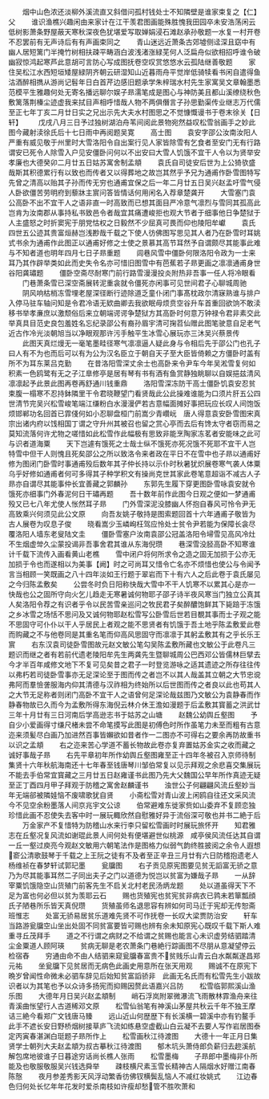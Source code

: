 <!-- { "loadSidebar": true } -->
　　烟中山色浓还淡柳外溪流直又斜借问孤村钱处士不知隣壁是谁家束复之【仁】父
　　谁识渔樵兴趣闲由来家计在江干羡君图画能殊胜愧我田园卒未安浩荡闲云低树影萧条野屋蔽天寒秋深夜色犹堪爱写取婵娟浸石滩赵承孙敬题一水复一村开卷不忍罢前有无声诗后有有声画束同之
　　青山迷远近萧条古郊墟侧迳深且窈中有幽人居短篱门半掩竹树相扶疎平畴涵白波浅渚涨緑芜何人泛扁舟似欲相招呼谁令破幽寂惊鸿起寒芦此意胡可言防心写成图抚卷空叹赏悠悠水云孤陆继善敬题
　　家住吴松江水西短垣矮屋緑阴齐朝云研湿知山近暮雨舟平觉岸低骑犊看书闲自遣得鱼沽酒醉相擕从游尚记髫年日白首芹边感旧题承学朱梓瑞水村先生家寓吴文章翰墨悉范模平生雅趣何处无寄名播远聊尔娱子昻濡笔成是图心与神防美且都山溪缭绕秋色敷篱落荆榛尘迹虚我来拭目声相呼惜哉人物不两俱僭言子孙思勤渠传业继志万代儒至正七年丁亥二月廿日实之兄出示先大夫水村图思之不觉慷慨谩书于卷末徐关【日轩】
　　戊戌八月三日予过独树湖泊舟苇间阅此景物宛然益叹松雪翁画手之妙此图今藏射渎徐氏后十七日雨中再阅题吴寛
　　高士图
　　袁安字邵公汝南汝阳人严重有威见敬于州里时大雪洛阳令自出案行见人家皆除雪有乞食者至安门无有行路谓安已死令人除雪入户见安僵卧问何以不出安曰大雪人饥饿不宜干人令以为贤举安孝廉也大德癸卯二月廿五日姑苏寓舍制孟頫
　　袁氏自司徒安后世为上公猗欤盛哉斯其积德累行有以致也而传者又以得葬地之故岂其然乎予兄为通甫作卧雪图特写先曾之清高以贻其子孙而传无穷也通甫宜保之后一年二月廿五日吴兴赵孟吁雪气侵人卧欲僵苦劳明府到藜牀主賔问答皆情话何用闲名入荐章楚龚开
　　大雪塞门袁公高卧不出不宜干人之语非直一时高致而已想其面目严冷意气凛烈与雪同其孤高此岂肯为汝南郡从事持私书致邑令者哉宜其痛遭峻拒也观大节者于细事他日争楚狱于人主盛怒之时折窦宪于朋党怙权之日毅然不少屈真可畏而仰也陵阳牟巘
　　袁氏四世五公迹其贵富烜赫岂浅尠哉千载之下使人彷佛图写思见其人者乃在卧雪时耳姚式书余为通甫作此图正以通甫好修之士使之景慕其高节耳然予自谓颇尽其能事此难与不知者道也明年四月七日子昻重题
　　闾巷风雪中僵卧何限洛阳令政为一士来耳乃其作辟举类如此而史失令名亦可惜旧图雪中有芭蕉若子昻更画之凛凛通甫身世谷阳龚璛题
　　僵卧空斋尽耐寒门前行路雪漫漫投炎附热非吾事一任人将冷眼看
　　门巷萧条雪已深空斋展转泥重衾就令僵死亦闲事可见世间君子心聊城周驰
　　阴风响枯梢冻雪埋老屋深径断行迹除道乏童仆闭门事髙枕政尔清寐熟谁与排户入停马驻车轴问知是令君冷语无欵曲卿去我欲眠毋烦贲空谷升车首重回欲饷不敢渎移书举孝亷庶以激颓俗后来立朝端谔谔争楚狱方其高卧时何意万钟禄令君非素交此举真具目范史良包羞姓名忘纪录邵公有裔孙眉宇清可掬苕仙赠此图笔驶意自足老气近古作冷光淡朝旭当以净眼观那许污手触平生冰雪心展玩亦三沐吴兴蔡景传
　　此图天真烂熳无一毫笔墨畦径寒气凛凛逼人疑此身与令相后先于邵公门也孔子曰人有不为也而后可以有为公为汉名臣立于朝自天子至大臣皆倚赖之方僵卧时盖有所不为耳东莱吕克勤
　　在昔洛阳雪深丈余士也高卧来令尹车今年吴淞雪复何如积素一色鸥鹭有无之子江臯修亭是居有琴有书有酒有鱼赏静独眺聊以自娱挹兹清风凛凛起予此景此图再卷再舒通川钱重鼎
　　洛阳雪深冻防干高士僵卧饥袁安忍贫束腹一榻寒不忍持鉢隣里干令君晓鞭望门看贤哉此公此操难谁能为口须片肝五公四世清节完吴兴松雪峻笔端江缣粉白水漫漫俨若古意幅面摊好事把玩应长叹人间饱饭烦邯郸功名回首已霏俴何如小忍聊盘桓门前嵩少青巑岏　唐人得意袁安卧雪图宋真宗出诸内府以饯相国丁谓之守升州其被召也留之赏心亭而去后有馋太守者窃而易之莫知流落何许尤物之嗟惜如此松雪作此幅极有思致非能烹陶家冻茗者安能味之此可与识者道海粟
　　天下岂遽有饿死之士哉士纵不饿死亦死况饿不死耶不宜干人岂特雪中但干人则愧且死矣邵公之所以致洛令来者政在平日不在雪中也子昻以通甫好修为图闭门卧雪时事通甫殁后数年其子仲长持以示仆时秋暑犹炽展卷寒气袭人体粟乌乎好修如通甫者何可多得其子种学积文有操尚克世其家此卷笔意超诣不减古人子昻亦自谓尽其能事仲长宜善藏之郭麟孙
　　东郭先生履下穿更图卧雪咏袁安就令饿死亦细事门外春泥何日干璛再题
　　吾十数年前作此图今日观之便如一梦通甫殁又已七八年尤使人怅然耳子昻
　　门外雪深泥没膝幽人怀抱自春风可怜令尹无高致乘兴何须见此公文原
　　向吾友姚子敬持是图索题回首十六年通甫子敬皆为古人展卷为叹息子俊
　　晓看嵩少玉嶙峋枉驾应怜处士贫令尹若能为保障长衾尽覆洛阳人墙东老叟陆文圭
　　僵卧雪塞户汝南袁邵公冠盖洛阳令埽雪见高风冷灶不生烟虚斚久尘蒙投谒非吾事舍君其谁从东海倪瓒
　　巷深雪没胫高卧不知寒谁计千载下流传入画看黄山老樵
　　雪中闭户将何所求令之造之固无加损于公亦无加损于令也而遂相以为美事【阙】时之可尚耳又惜令亡名亦不烦惜也使公与令闻予言当相顾一笑既画之八十四年淡如王行题于翠岩而下十有六人之后此卷于袁氏屡见之今归陈孟敷矣
　　公尝冬时负日阳称快哉大雪中不干人饥寒不以累其心是亦一快哉也公之固所守向火乞儿趋走无寒暑诚何物耶子邵子诗半夜风寒当门独立公真其人矣洛阳令荐之有识者乎令以民苦雪亲巡问之牧民君子矣醉醲饱鲜其下毙踣于冻饿之乡冰雪之场恬不思问及又诚何物耶赵松雪写公卧雪后世若目覩其事而士子观之能不思固守可仆仆以干人乎居民上者观之能不思贤者有饥饿于吾土地乎陈孟敷爱此卷而购藏之不与他卷同是其重名笔而仰高风思固守而凛凛于其躬孟敷其有之乎长乐王賔
　　右东汉袁司徒卧雪图故元赵文敏公笔勾吴陈孟敷所藏也文敏公于此卷凡三题识而继之者有若前代遗老陵阳牟先生两龚先生暨聊城周公巴西邓公皆儒林巨擘去今才半百年咸修文地下不复可见矣昔之君子一时登览游咏之适其遗迹之所存往往传以弗朽若司徒卧雪事亦无足深论至于图而传之者岂不以其人哉盖其立朝之大节忠谠弗阿而羣憸詟服海内仰其清德与汉祚相为终始所以后世图而传之者良以此也苟其人之大节无足称者则闭门高卧不宜干人之语曾何足深论哉兹图乃文敏公为袁静春而作静春物故已久而今为孟敷所得东海倪云林介休王澹如漫题于后孟敷其寳蓄之洪武廿三年十月廿有三日河南后学高逊志书于姑苏之山塘
　　赵魏公幼舆丘壑图
　　予自少小爱画得寸缣尺楮未尝不命笔摸写此图是初傅色时所作虽笔力未至而粗有古意迩来须髪尽白画乃加进然百事皆嬾欲如昔者作一二图亦不可得右之要余再防故重书以识之孟頫
　　右之迩来苦心学道不蓄长物故此卷亦复弃置姑苏金实之收而藏之诚好事哉子昻
　　右先平章初年所作幼舆丘壑图雍至正十四年冬被召入京师待制集贤十六年秋航海南还十七年春至钱唐琴川邹伯常复以见示拜观之余悲喜交集展玩不能去手伯常宜寳藏之三月廿五日赵雍谨书此图乃先大父魏国公早年所作真迹无疑至正丁酉四月甲子拜观于防稽之寓舍赵麟谨书
　　浊世公子何翩翩风流丘壑妙当年无端郤被隣娃恼不废啸歌犹自贤
　　小斋松雪对青山波上闲鸥自往还文采风流今不见空余粉墨落人间京兆宇文公谅
　　伯常避难东徙家赀如山委弃不复顾恋独珍惜此画不忍使失去客中时一展玩輙欣然自慰雅好异于流俗深可敬也并书二絶于后
　　万金家产不复惜特为防稽山水来行李只留松雪画时时展玩旅怀开
　　知君雅志在丘壑况复风流如谢琨此景人间何处有便堪避世似桃源　咸亭侯风流任达其自谓一丘一壑过庾亮今观赵文敏用六朝笔法作是图格力似弱气韵终胜披阅之余令人遐想窬公清歌鼓琴于千载之上王阮之徒有不及者至正辛丑三月廿有六日防稽抱遗老人杨维祯在春梦轩试郭玘墨
　　瓮牖图
　　右子贡见原宪图要见贫无謟富无骄之意乃为尽其能事耳然二子同出夫子之门以道德为悦岂以贫富为嫌哉子昻
　　一从辞宰粟饥饿隐空山货殖门前客先生不启关北村老民汤炳龙题
　　处以道虽得天下不足为富也何必但以贫为羡耶云石
　　赐也货殖宪也贫宪贫非病衣已鹑未若箪瓢顔氏子陋巷所乐皆天真倪瓒
　　货殖虽师名退思容有辨如何司马迁于宪却无传恕斋班惟志
　　处富无骄易居贫乐道难先贤不可作抚卷一长叹大梁贾防治安
　　轩车当路游瓮牖空山坐出处固不同贫富要皆可赐也辨有余未知原宪心既叹千载下斯人难重寻丘茂拜手
　　道之不行谓之病财之不给谓之贫赐也能言心未识虚劳结驷踏清尘金粟道人顾阿瑛
　　贫病无聊是老农萧条门巷絶行踪画图不尽朋从意凝望停云检宿舂
　　穷通由命不由人结驷来窥瓮牖春富贵不贫贱乐山青云白水粼粼遂昌郑元祐
　　坐瓮牖下见贫居而无病色此画史用意所在张天用观
　　赐诚不在原宪下晩岁曾闻性命微未必驷车辞见后始知贫富謟骄非　此画无名氏而有松雪先生小跋故识者以为其笔也予以众诗多扬宪而抑赐因赘此语嘉兴吕防
　　松雪临郭熙溪山渔乐图
　　大德年月日吴兴赵孟頫制
　　峭石浮岚附翠微瀑流飞雨散林霏渔舟来往青溪曲怅望行人古道稀邓文原
　　松雪仙翁笔有神溪山茅屋共秋云千年不独王摩诘三絶今看郑广文钱唐马臻
　　远山近山何歴歴下有长溪横一碧溪中亦有钓鳌手此手不遮长安日野桥烟树接草庐飞流如练悬空虚截山白云凝不去要人写作岩居图泰定丙寅春湛渊白珽题子昻所作上
　　松雪画秋江待渡图
　　大德十一年正月日集贤学士朝列大夫赵孟頫为叔古摹秋江待渡图
　　郁木坑头萧侍郎负薪归去趂溪航解包席地彼谁子日暮途穷话尚长樵人张雨
　　松雪墨梅
　　子昻郎中墨梅非仆所能及也敬服敬服吴兴钱选舜举
　　疎枝横尺素玉雪长精神古人隔烟水好赠江南春陈慤
　　夜月参差秀影天风浮动繁香彷佛钗横鬓乱恼人不减红妆姚式
　　江边春色归何处长忆年年花发时爱杀南枝如许瘦却愁管不胜吹萧和
